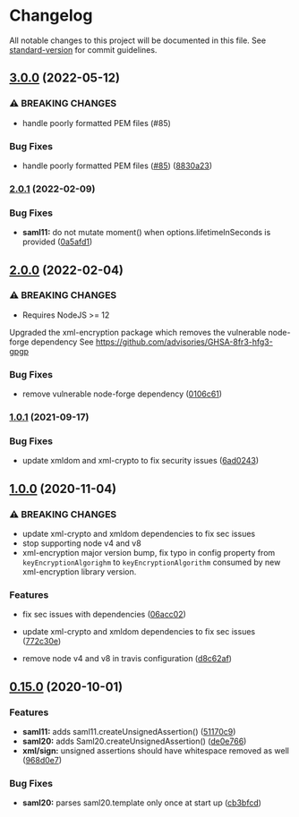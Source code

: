 # Changelog

All notable changes to this project will be documented in this file. See [standard-version](https://github.com/conventional-changelog/standard-version) for commit guidelines.

## [3.0.0](https://github.com/auth0/node-saml/compare/v2.0.1...v3.0.0) (2022-05-12)


### ⚠ BREAKING CHANGES

* handle poorly formatted PEM files (#85)

### Bug Fixes

* handle poorly formatted PEM files ([#85](https://github.com/auth0/node-saml/issues/85)) ([8830a23](https://github.com/auth0/node-saml/commit/8830a238d33e2e198acd81fb6d972583848bfe26))

### [2.0.1](https://github.com/auth0/node-saml/compare/v2.0.0...v2.0.1) (2022-02-09)


### Bug Fixes

* **saml11:** do not mutate moment() when options.lifetimeInSeconds is provided ([0a5afd1](https://github.com/auth0/node-saml/commit/0a5afd1977dc832f1cc51de6af7c801cc95f78b5))

## [2.0.0](https://github.com/auth0/node-saml/compare/v1.0.1...v2.0.0) (2022-02-04)


### ⚠ BREAKING CHANGES

* Requires NodeJS >= 12

Upgraded the xml-encryption package which removes the vulnerable node-forge dependency
See https://github.com/advisories/GHSA-8fr3-hfg3-gpgp

### Bug Fixes

* remove vulnerable node-forge dependency ([0106c61](https://github.com/auth0/node-saml/commit/0106c611a1263150e42692411aeeea0c95ec0755))

### [1.0.1](https://github.com/auth0/node-saml/compare/v1.0.0...v1.0.1) (2021-09-17)


### Bug Fixes

* update xmldom and xml-crypto to fix security issues ([6ad0243](https://github.com/auth0/node-saml/commit/6ad0243fe8c2f90d71d335500e9a9c8a2c436cb7))

## [1.0.0](https://github.com/auth0/node-saml/compare/v0.15.0...v1.0.0) (2020-11-04)


### ⚠ BREAKING CHANGES

* update xml-crypto and xmldom dependencies to fix sec issues
* stop supporting node v4 and v8
* xml-encryption major version bump, fix typo in config property
from `keyEncryptionAlgorighm` to `keyEncryptionAlgorithm` consumed by
new xml-encryption library version.

### Features

* fix sec issues with dependencies ([06acc02](https://github.com/auth0/node-saml/commit/06acc0238d7161c123f2f6924aa9f5984a5a2f32))
* update xml-crypto and xmldom dependencies to fix sec issues ([772c30e](https://github.com/auth0/node-saml/commit/772c30e4333d0af0e783c163e371c49ec0386c23))


* remove node v4 and v8 in travis configuration ([d8c62af](https://github.com/auth0/node-saml/commit/d8c62af972e6c6edbc052fafed749b254e73569c))

## [0.15.0](https://github.com/auth0/node-saml/compare/v0.13.0...v0.15.0) (2020-10-01)


### Features

* **saml11:** adds saml11.createUnsignedAssertion() ([51170c9](https://github.com/auth0/node-saml/commit/51170c91f5ddf9c31cb00b03fe5d8c513131e165))
* **saml20:** adds Saml20.createUnsignedAssertion() ([de0e766](https://github.com/auth0/node-saml/commit/de0e766f3fcb52913a93ff52cc1feefebf47eb00))
* **xml/sign:** unsigned assertions should have whitespace removed as well ([968d0e7](https://github.com/auth0/node-saml/commit/968d0e7559dd72f7d029752ced9887855e7d44c4))


### Bug Fixes

* **saml20:** parses saml20.template only once at start up ([cb3bfcd](https://github.com/auth0/node-saml/commit/cb3bfcdc4b034b6ac3ea52172c1be7d6193fddec))
